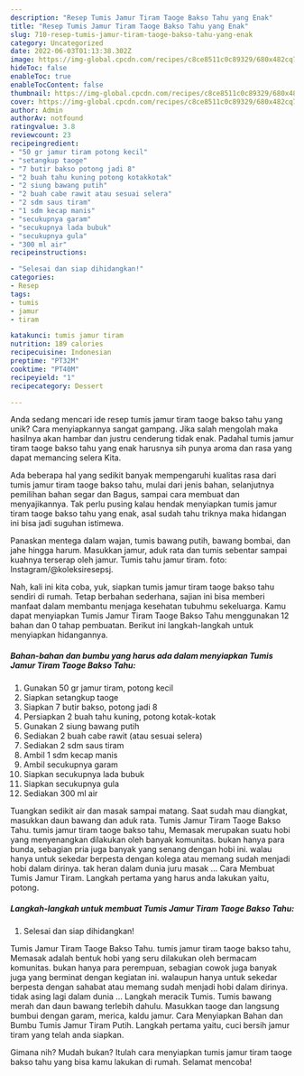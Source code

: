 ```yaml
---
description: "Resep Tumis Jamur Tiram Taoge Bakso Tahu yang Enak"
title: "Resep Tumis Jamur Tiram Taoge Bakso Tahu yang Enak"
slug: 710-resep-tumis-jamur-tiram-taoge-bakso-tahu-yang-enak
category: Uncategorized
date: 2022-06-03T01:13:38.302Z
image: https://img-global.cpcdn.com/recipes/c8ce8511c0c89329/680x482cq70/tumis-jamur-tiram-taoge-bakso-tahu-foto-resep-utama.jpg
hideToc: false
enableToc: true
enableTocContent: false
thumbnail: https://img-global.cpcdn.com/recipes/c8ce8511c0c89329/680x482cq70/tumis-jamur-tiram-taoge-bakso-tahu-foto-resep-utama.jpg
cover: https://img-global.cpcdn.com/recipes/c8ce8511c0c89329/680x482cq70/tumis-jamur-tiram-taoge-bakso-tahu-foto-resep-utama.jpg
author: Admin
authorAv: notfound
ratingvalue: 3.8
reviewcount: 23
recipeingredient:
- "50 gr jamur tiram potong kecil"
- "setangkup taoge"
- "7 butir bakso potong jadi 8"
- "2 buah tahu kuning potong kotakkotak"
- "2 siung bawang putih"
- "2 buah cabe rawit atau sesuai selera"
- "2 sdm saus tiram"
- "1 sdm kecap manis"
- "secukupnya garam"
- "secukupnya lada bubuk"
- "secukupnya gula"
- "300 ml air"
recipeinstructions:

- "Selesai dan siap dihidangkan!"
categories:
- Resep
tags:
- tumis
- jamur
- tiram

katakunci: tumis jamur tiram 
nutrition: 189 calories
recipecuisine: Indonesian
preptime: "PT32M"
cooktime: "PT40M"
recipeyield: "1"
recipecategory: Dessert

---
```





Anda sedang mencari ide resep tumis jamur tiram taoge bakso tahu yang unik? Cara menyiapkannya sangat gampang. Jika salah mengolah maka hasilnya akan hambar dan justru cenderung tidak enak. Padahal tumis jamur tiram taoge bakso tahu yang enak harusnya sih punya aroma dan rasa yang dapat memancing selera Kita.





Ada beberapa hal yang sedikit banyak mempengaruhi kualitas rasa dari tumis jamur tiram taoge bakso tahu, mulai dari jenis bahan, selanjutnya pemilihan bahan segar dan Bagus, sampai cara membuat dan menyajikannya. Tak perlu pusing kalau hendak menyiapkan tumis jamur tiram taoge bakso tahu yang enak,      asal sudah tahu triknya maka hidangan ini bisa jadi suguhan istimewa.














Panaskan mentega dalam wajan, tumis bawang putih, bawang bombai, dan jahe hingga harum. Masukkan jamur, aduk rata dan tumis sebentar sampai kuahnya terserap oleh jamur. Tumis tahu jamur tiram. foto: Instagram/@koleksiresepsj.






Nah, kali ini kita coba, yuk, siapkan tumis jamur tiram taoge bakso tahu sendiri di rumah. Tetap berbahan sederhana, sajian ini bisa memberi manfaat dalam membantu menjaga kesehatan tubuhmu sekeluarga. Kamu dapat menyiapkan Tumis Jamur Tiram Taoge Bakso Tahu menggunakan 12 bahan dan 0 tahap pembuatan. Berikut ini langkah-langkah untuk menyiapkan hidangannya.

<!--inarticleads1-->

##### Bahan-bahan dan bumbu yang harus ada dalam menyiapkan Tumis Jamur Tiram Taoge Bakso Tahu:

1. Gunakan 50 gr jamur tiram, potong kecil
1. Siapkan setangkup taoge
1. Siapkan 7 butir bakso, potong jadi 8
1. Persiapkan 2 buah tahu kuning, potong kotak-kotak
1. Gunakan 2 siung bawang putih
1. Sediakan 2 buah cabe rawit (atau sesuai selera)
1. Sediakan 2 sdm saus tiram
1. Ambil 1 sdm kecap manis
1. Ambil secukupnya garam
1. Siapkan secukupnya lada bubuk
1. Siapkan secukupnya gula
1. Sediakan 300 ml air


Tuangkan sedikit air dan masak sampai matang. Saat sudah mau diangkat, masukkan daun bawang dan aduk rata. Tumis Jamur Tiram Taoge Bakso Tahu. tumis jamur tiram taoge bakso tahu, Memasak merupakan suatu hobi yang menyenangkan dilakukan oleh banyak komunitas. bukan hanya para bunda, sebagian pria juga banyak yang senang dengan hobi ini. walau hanya untuk sekedar berpesta dengan kolega atau memang sudah menjadi hobi dalam dirinya. tak heran dalam dunia juru masak … Cara Membuat Tumis Jamur Tiram. Langkah pertama yang harus anda lakukan yaitu, potong. 

<!--inarticleads2-->

##### Langkah-langkah untuk membuat Tumis Jamur Tiram Taoge Bakso Tahu:


1. Selesai dan siap dihidangkan!

Tumis Jamur Tiram Taoge Bakso Tahu. tumis jamur tiram taoge bakso tahu, Memasak adalah bentuk hobi yang seru dilakukan oleh bermacam komunitas. bukan hanya para perempuan, sebagian cowok juga banyak juga yang berminat dengan kegiatan ini. walaupun hanya untuk sekedar berpesta dengan sahabat atau memang sudah menjadi hobi dalam dirinya. tidak asing lagi dalam dunia … Langkah meracik Tumis. Tumis bawang merah dan daun bawang terlebih dahulu. Masukkan taoge dan langsung bumbui dengan garam, merica, kaldu jamur. Cara Menyiapkan Bahan dan Bumbu Tumis Jamur Tiram Putih. Langkah pertama yaitu, cuci bersih jamur tiram yang telah anda siapkan. 

Gimana nih? Mudah bukan? Itulah cara menyiapkan tumis jamur tiram taoge bakso tahu yang bisa kamu lakukan di rumah. Selamat mencoba!
